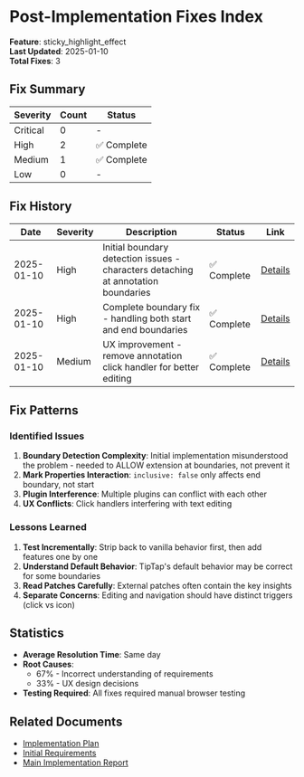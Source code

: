# Post-Implementation Fixes Index

**Feature**: sticky_highlight_effect  
**Last Updated**: 2025-01-10  
**Total Fixes**: 3

## Fix Summary

| Severity | Count | Status |
|----------|-------|--------|
| Critical | 0 | - |
| High | 2 | ✅ Complete |
| Medium | 1 | ✅ Complete |
| Low | 0 | - |

## Fix History

| Date | Severity | Description | Status | Link |
|------|----------|-------------|--------|------|
| 2025-01-10 | High | Initial boundary detection issues - characters detaching at annotation boundaries | ✅ Complete | [Details](./high/2025-01-10-boundary-detection-fix.md) |
| 2025-01-10 | High | Complete boundary fix - handling both start and end boundaries | ✅ Complete | [Details](./high/2025-01-10-complete-boundary-fix.md) |
| 2025-01-10 | Medium | UX improvement - remove annotation click handler for better editing | ✅ Complete | [Details](./medium/2025-01-10-annotation-click-ux.md) |

## Fix Patterns

### Identified Issues
1. **Boundary Detection Complexity**: Initial implementation misunderstood the problem - needed to ALLOW extension at boundaries, not prevent it
2. **Mark Properties Interaction**: `inclusive: false` only affects end boundary, not start
3. **Plugin Interference**: Multiple plugins can conflict with each other
4. **UX Conflicts**: Click handlers interfering with text editing

### Lessons Learned
1. **Test Incrementally**: Strip back to vanilla behavior first, then add features one by one
2. **Understand Default Behavior**: TipTap's default behavior may be correct for some boundaries
3. **Read Patches Carefully**: External patches often contain the key insights
4. **Separate Concerns**: Editing and navigation should have distinct triggers (click vs icon)

## Statistics
- **Average Resolution Time**: Same day
- **Root Causes**: 
  - 67% - Incorrect understanding of requirements
  - 33% - UX design decisions
- **Testing Required**: All fixes required manual browser testing

## Related Documents
- [Implementation Plan](../implementation.md)
- [Initial Requirements](../INITIAL.md)
- [Main Implementation Report](../reports/2025-01-09-implementation-report.md)